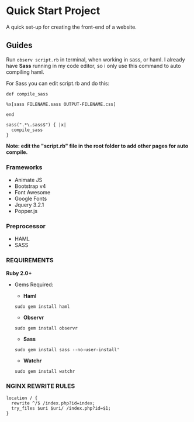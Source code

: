 # Quick Start Project
A quick set-up for creating the front-end of a website.


## Guides
Run ```observ script.rb``` in terminal, when working in sass, or haml. I already have **Sass** running in my code editor, so i only use this command to auto compiling haml.

For Sass you can edit script.rb and do this:
```
def compile_sass

%x[sass FILENAME.sass OUTPUT-FILENAME.css]

end

sass(".*\.sass$") { |x|
  compile_sass
}
```


**Note: edit the "script.rb" file in the root folder to add other pages for auto compile.**

### Frameworks
* Animate JS
* Bootstrap v4
* Font Awesome
* Google Fonts
* Jquery 3.2.1
* Popper.js

### Preprocessor
* HAML
* SASS

### REQUIREMENTS
**Ruby 2.0+**
- Gems Required:   
    - **Haml** 
    ```
    sudo gem install haml
    ```
    - **Observr**
    ```
    sudo gem install observr
    ```

    - **Sass**
    ```
    sudo gem install sass --no-user-install'
    ```
    
    - **Watchr**
    ```
    sudo gem install watchr
    ```
### NGINX REWRITE RULES
```
location / {
  rewrite ^/$ /index.php?id=index;
  try_files $uri $uri/ /index.php?id=$1;
}
```

